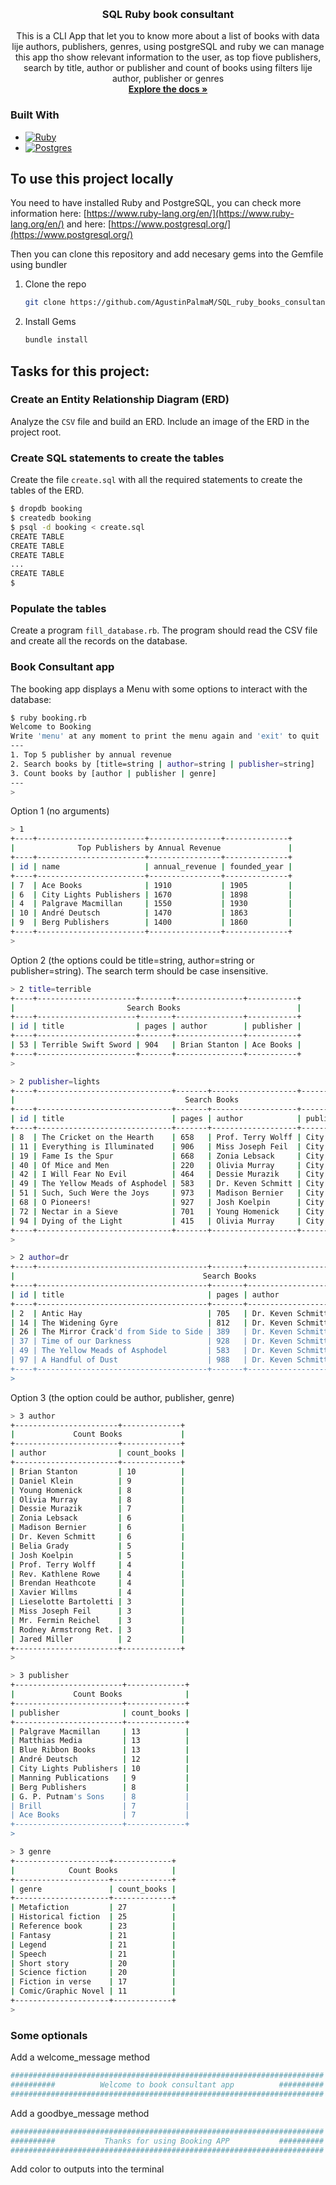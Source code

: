 <a name="readme-top"></a>

<br />
<div align="center">
  <h3 align="center">SQL Ruby book consultant</h3>

  <p align="center">
    This is a CLI App that let you to know more about a list of books with data lije authors, publishers, genres, using postgreSQL and ruby we can manage this app tho show relevant information to the user, as top fiove publishers, search by title, author or publisher and count of books using filters lije author, publisher or genres
    <br />
    <a href="https://github.com/AgustinPalmaM/SQL_ruby_books_consultant.git"><strong>Explore the docs »</strong></a>
  </p>
</div>

### Built With

* [![Ruby][Ruby]][Ruby-url]
* [![Postgres][Postgres]][Postgres-url]

## To use this project locally

You need to have installed Ruby and PostgreSQL, you can check more information here: [https://www.ruby-lang.org/en/](https://www.ruby-lang.org/en/) and here: [https://www.postgresql.org/](https://www.postgresql.org/)


Then you can clone this repository and add necesary gems into the Gemfile using bundler

1. Clone the repo
   ```sh
   git clone https://github.com/AgustinPalmaM/SQL_ruby_books_consultant.git
   ```
2. Install Gems
   ```sh
   bundle install
   ```

## Tasks for this project:

### Create an Entity Relationship Diagram (ERD)

Analyze the `CSV` file and build an ERD. Include an image of the ERD in the
project root.

### Create SQL statements to create the tables

Create the file `create.sql` with all the required statements to create the
tables of the ERD.

```bash
$ dropdb booking
$ createdb booking
$ psql -d booking < create.sql
CREATE TABLE
CREATE TABLE
CREATE TABLE
...
CREATE TABLE
$ 
```

### Populate the tables

Create a program `fill_database.rb`. The program should read the CSV file and create all the records on the database.

### Book Consultant app

The booking app displays a Menu with some options to interact with the database:

```bash
$ ruby booking.rb
Welcome to Booking
Write 'menu' at any moment to print the menu again and 'exit' to quit
---
1. Top 5 publisher by annual revenue
2. Search books by [title=string | author=string | publisher=string]
3. Count books by [author | publisher | genre]
---
>
```

Option 1 (no arguments)

```bash
> 1
+----+------------------------+----------------+--------------+
|              Top Publishers by Annual Revenue               |
+----+------------------------+----------------+--------------+
| id | name                   | annual_revenue | founded_year |
+----+------------------------+----------------+--------------+
| 7  | Ace Books              | 1910           | 1905         |
| 6  | City Lights Publishers | 1670           | 1898         |
| 4  | Palgrave Macmillan     | 1550           | 1930         |
| 10 | André Deutsch          | 1470           | 1863         |
| 9  | Berg Publishers        | 1400           | 1860         |
+----+------------------------+----------------+--------------+
>
```

Option 2 (the options could be title=string, author=string or publisher=string).
The search term should be case insensitive.

```bash
> 2 title=terrible
+----+----------------------+-------+---------------+-----------+
|                         Search Books                          |
+----+----------------------+-------+---------------+-----------+
| id | title                | pages | author        | publisher |
+----+----------------------+-------+---------------+-----------+
| 53 | Terrible Swift Sword | 904   | Brian Stanton | Ace Books |
+----+----------------------+-------+---------------+-----------+
>
```

```bash
> 2 publisher=lights
+----+------------------------------+-------+-------------------+------------------------+
|                                      Search Books                                      |
+----+------------------------------+-------+-------------------+------------------------+
| id | title                        | pages | author            | publisher              |
+----+------------------------------+-------+-------------------+------------------------+
| 8  | The Cricket on the Hearth    | 658   | Prof. Terry Wolff | City Lights Publishers |
| 11 | Everything is Illuminated    | 906   | Miss Joseph Feil  | City Lights Publishers |
| 19 | Fame Is the Spur             | 668   | Zonia Lebsack     | City Lights Publishers |
| 40 | Of Mice and Men              | 220   | Olivia Murray     | City Lights Publishers |
| 42 | I Will Fear No Evil          | 464   | Dessie Murazik    | City Lights Publishers |
| 49 | The Yellow Meads of Asphodel | 583   | Dr. Keven Schmitt | City Lights Publishers |
| 51 | Such, Such Were the Joys     | 973   | Madison Bernier   | City Lights Publishers |
| 68 | O Pioneers!                  | 927   | Josh Koelpin      | City Lights Publishers |
| 72 | Nectar in a Sieve            | 701   | Young Homenick    | City Lights Publishers |
| 94 | Dying of the Light           | 415   | Olivia Murray     | City Lights Publishers |
+----+------------------------------+-------+-------------------+------------------------+
>
```

```bash
> 2 author=dr
+----+--------------------------------------+-------+-------------------+------------------------+
|                                          Search Books                                          |
+----+--------------------------------------+-------+-------------------+------------------------+
| id | title                                | pages | author            | publisher              |
+----+--------------------------------------+-------+-------------------+------------------------+
| 2  | Antic Hay                            | 705   | Dr. Keven Schmitt | Matthias Media         |
| 14 | The Widening Gyre                    | 812   | Dr. Keven Schmitt | Brill                  |
| 26 | The Mirror Crack'd from Side to Side | 389   | Dr. Keven Schmitt | Manning Publications   |
| 37 | Time of our Darkness                 | 928   | Dr. Keven Schmitt | Brill                  |
| 49 | The Yellow Meads of Asphodel         | 583   | Dr. Keven Schmitt | City Lights Publishers |
| 97 | A Handful of Dust                    | 988   | Dr. Keven Schmitt | Palgrave Macmillan     |
+----+--------------------------------------+-------+-------------------+------------------------+
>
```

Option 3 (the option could be author, publisher, genre)

```bash
> 3 author
+-----------------------+-------------+
|             Count Books             |
+-----------------------+-------------+
| author                | count_books |
+-----------------------+-------------+
| Brian Stanton         | 10          |
| Daniel Klein          | 9           |
| Young Homenick        | 8           |
| Olivia Murray         | 8           |
| Dessie Murazik        | 7           |
| Zonia Lebsack         | 6           |
| Madison Bernier       | 6           |
| Dr. Keven Schmitt     | 6           |
| Belia Grady           | 5           |
| Josh Koelpin          | 5           |
| Prof. Terry Wolff     | 4           |
| Rev. Kathlene Rowe    | 4           |
| Brendan Heathcote     | 4           |
| Xavier Willms         | 4           |
| Lieselotte Bartoletti | 3           |
| Miss Joseph Feil      | 3           |
| Mr. Fermin Reichel    | 3           |
| Rodney Armstrong Ret. | 3           |
| Jared Miller          | 2           |
+-----------------------+-------------+
>
```

```bash
> 3 publisher
+------------------------+-------------+
|             Count Books              |
+------------------------+-------------+
| publisher              | count_books |
+------------------------+-------------+
| Palgrave Macmillan     | 13          |
| Matthias Media         | 13          |
| Blue Ribbon Books      | 13          |
| André Deutsch          | 12          |
| City Lights Publishers | 10          |
| Manning Publications   | 9           |
| Berg Publishers        | 8           |
| G. P. Putnam's Sons    | 8           |
| Brill                  | 7           |
| Ace Books              | 7           |
+------------------------+-------------+
>
```

```bash
> 3 genre
+---------------------+-------------+
|            Count Books            |
+---------------------+-------------+
| genre               | count_books |
+---------------------+-------------+
| Metafiction         | 27          |
| Historical fiction  | 25          |
| Reference book      | 23          |
| Fantasy             | 21          |
| Legend              | 21          |
| Speech              | 21          |
| Short story         | 20          |
| Science fiction     | 20          |
| Fiction in verse    | 17          |
| Comic/Graphic Novel | 11          |
+---------------------+-------------+
>
```
### Some optionals

Add a welcome_message method

```bash
######################################################################
##########          Welcome to book consultant app          ##########
######################################################################
```

Add a goodbye_message method

```bash
######################################################################
##########           Thanks for using Booking APP           ##########
######################################################################
```
Add color to outputs into the terminal


[Ruby]: https://img.shields.io/badge/Ruby-CC342D?style=for-the-badge&logo=ruby&logoColor=white%22
[Ruby-url]: https://www.ruby-lang.org/en/ 
[Postgres]: https://img.shields.io/badge/PostgreSQL-316192?style=for-the-badge&logo=postgresql&logoColor=white
[Postgres-url]: https://www.postgresql.org/